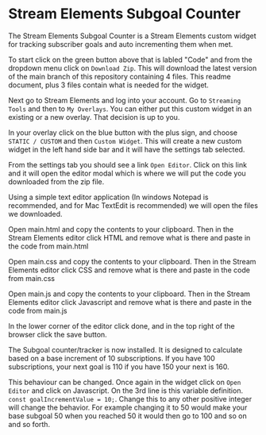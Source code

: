 # Stream Elements Subgoal Counter

The Stream Elements Subgoal Counter is a Stream Elements custom widget for tracking subscriber goals and auto incrementing them when met.

To start click on the green button above that is labled "Code" and from the dropdown menu click on `Download Zip`.  This will download the latest version of the main branch of this repository containing 4 files.  This readme document, plus 3 files contain what is needed for the widget.

Next go to Stream Elements and log into your account.  Go to `Streaming Tools` and then to `My Overlays`.  You can either put this custom widget in an existing or a new overlay.  That decision is up to you.

In your overlay click on the blue button with the plus sign, and choose `STATIC / CUSTOM` and then `Custom Widget`.  This will create a new custom widget in the left hand side bar and it will have the settings tab selected.

From the settings tab you should see a link `Open Editor`.  Click on this link and it will open the editor modal which is where we will put the code you downloaded from the zip file.

Using a simple text editor application (In windows Notepad is recommended, and for Mac TextEdit is recommended) we will open the files we downloaded.

Open main.html and copy the contents to your clipboard.  Then in the Stream Elements editor click HTML and remove what is there and paste in the code from main.html

Open main.css and copy the contents to your clipboard.  Then in the Stream Elements editor click CSS and remove what is there and paste in the code from main.css

Open main.js and copy the contents to your clipboard.  Then in the Stream Elements editor click Javascript and remove what is there and paste in the code from main.js

In the lower corner of the editor click done, and in the top right of the browser click the save button.

The Subgoal counter/tracker is now installed.  It is designed to calculate based on a base increment of 10 subscriptions.  If you have 100 subscriptions, your next goal is 110 if you have 150 your next is 160.

This behaviour can be changed.  Once again in the widget click on `Open Editor` and click on Javascript.  On the 3rd line is this variable definition. `const goalIncrementValue = 10;`.   Change this to any other positive integer will change the behavior.  For example changing it to 50 would make your base subgoal 50 when you reached 50 it would then go to 100 and so on and so forth.
